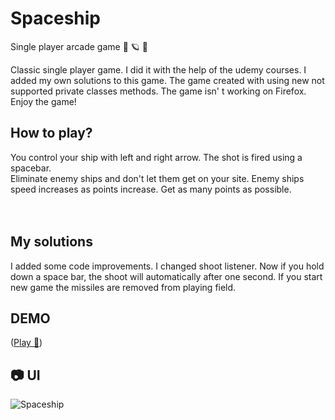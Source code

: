 # Spaceship
Single player arcade game 🚀 🪐 🌌

Classic single player game.
I did it with the help of the udemy courses. I added my own solutions to this game.
The game created with using new not supported private classes methods. The game isn' t working on Firefox.
Enjoy the game!


## How to play?
You control your ship with left and right arrow. The shot is fired using a spacebar.</br>
Eliminate enemy ships and don't let them get on your site. Enemy ships speed increases as points increase. Get as many points as possible.
</br></br></br>


## My solutions
I added some code improvements. I changed shoot listener. Now if you hold down a space bar, the shoot will automatically after one second. If you start new game the missiles are removed from playing field.


## DEMO
 ([Play 🚀](https://gregoryannn.github.io/Spaceship/))


## 📷 UI
![Spaceship](https://user-images.githubusercontent.com/32854050/157478984-57b2fe6a-eec8-4c14-8b0e-1ca8c47f0f6e.jpg)

